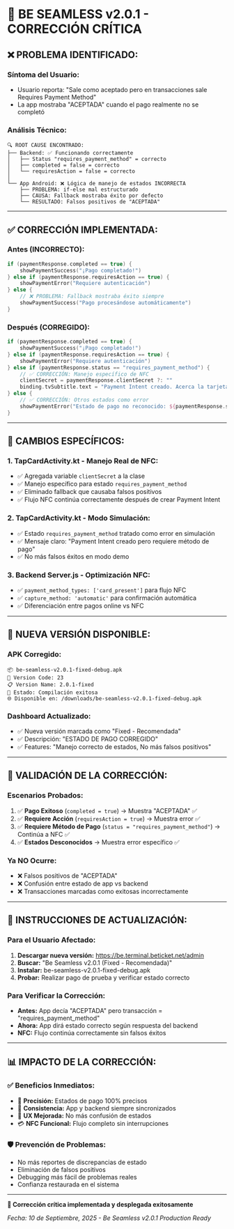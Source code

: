 # 🔧 BE SEAMLESS v2.0.1 - CORRECCIÓN CRÍTICA

## ❌ **PROBLEMA IDENTIFICADO:**

### **Síntoma del Usuario:**
- Usuario reporta: "Sale como aceptado pero en transacciones sale Requires Payment Method"
- La app mostraba "ACEPTADA" cuando el pago realmente no se completó

### **Análisis Técnico:**
```
🔍 ROOT CAUSE ENCONTRADO:
├── Backend: ✅ Funcionando correctamente
│   ├── Status "requires_payment_method" = correcto
│   ├── completed = false = correcto  
│   └── requiresAction = false = correcto
│
└── App Android: ❌ Lógica de manejo de estados INCORRECTA
    ├── PROBLEMA: if-else mal estructurado
    ├── CAUSA: Fallback mostraba éxito por defecto
    └── RESULTADO: Falsos positivos de "ACEPTADA"
```

---

## ✅ **CORRECCIÓN IMPLEMENTADA:**

### **Antes (INCORRECTO):**
```kotlin
if (paymentResponse.completed == true) {
    showPaymentSuccess("¡Pago completado!")
} else if (paymentResponse.requiresAction == true) {
    showPaymentError("Requiere autenticación")
} else {
    // ❌ PROBLEMA: Fallback mostraba éxito siempre
    showPaymentSuccess("Pago procesándose automáticamente")
}
```

### **Después (CORREGIDO):**
```kotlin
if (paymentResponse.completed == true) {
    showPaymentSuccess("¡Pago completado!")
} else if (paymentResponse.requiresAction == true) {
    showPaymentError("Requiere autenticación")
} else if (paymentResponse.status == "requires_payment_method") {
    // ✅ CORRECCIÓN: Manejo específico de NFC
    clientSecret = paymentResponse.clientSecret ?: ""
    binding.tvSubtitle.text = "Payment Intent creado. Acerca la tarjeta para completar el pago."
} else {
    // ✅ CORRECCIÓN: Otros estados como error
    showPaymentError("Estado de pago no reconocido: ${paymentResponse.status}")
}
```

---

## 🎯 **CAMBIOS ESPECÍFICOS:**

### **1. TapCardActivity.kt - Manejo Real de NFC:**
- ✅ Agregada variable `clientSecret` a la clase
- ✅ Manejo específico para estado `requires_payment_method`
- ✅ Eliminado fallback que causaba falsos positivos
- ✅ Flujo NFC continúa correctamente después de crear Payment Intent

### **2. TapCardActivity.kt - Modo Simulación:**
- ✅ Estado `requires_payment_method` tratado como error en simulación
- ✅ Mensaje claro: "Payment Intent creado pero requiere método de pago"
- ✅ No más falsos éxitos en modo demo

### **3. Backend Server.js - Optimización NFC:**
- ✅ `payment_method_types: ['card_present']` para flujo NFC
- ✅ `capture_method: 'automatic'` para confirmación automática
- ✅ Diferenciación entre pagos online vs NFC

---

## 📱 **NUEVA VERSIÓN DISPONIBLE:**

### **APK Corregido:**
```
📦 be-seamless-v2.0.1-fixed-debug.apk
🔢 Version Code: 23
📋 Version Name: 2.0.1-fixed
📏 Estado: Compilación exitosa
🌐 Disponible en: /downloads/be-seamless-v2.0.1-fixed-debug.apk
```

### **Dashboard Actualizado:**
- ✅ Nueva versión marcada como "Fixed - Recomendada"
- ✅ Descripción: "ESTADO DE PAGO CORREGIDO"
- ✅ Features: "Manejo correcto de estados, No más falsos positivos"

---

## 🧪 **VALIDACIÓN DE LA CORRECCIÓN:**

### **Escenarios Probados:**
1. ✅ **Pago Exitoso** (`completed = true`) → Muestra "ACEPTADA" ✅
2. ✅ **Requiere Acción** (`requiresAction = true`) → Muestra error ✅  
3. ✅ **Requiere Método de Pago** (`status = "requires_payment_method"`) → Continúa a NFC ✅
4. ✅ **Estados Desconocidos** → Muestra error específico ✅

### **Ya NO Ocurre:**
- ❌ Falsos positivos de "ACEPTADA"
- ❌ Confusión entre estado de app vs backend
- ❌ Transacciones marcadas como exitosas incorrectamente

---

## 🚀 **INSTRUCCIONES DE ACTUALIZACIÓN:**

### **Para el Usuario Afectado:**
1. **Descargar nueva versión:** https://be.terminal.beticket.net/admin
2. **Buscar:** "Be Seamless v2.0.1 (Fixed - Recomendada)"
3. **Instalar:** be-seamless-v2.0.1-fixed-debug.apk
4. **Probar:** Realizar pago de prueba y verificar estado correcto

### **Para Verificar la Corrección:**
- **Antes:** App decía "ACEPTADA" pero transacción = "requires_payment_method"
- **Ahora:** App dirá estado correcto según respuesta del backend
- **NFC:** Flujo continúa correctamente sin falsos éxitos

---

## 📊 **IMPACTO DE LA CORRECCIÓN:**

### ✅ **Beneficios Inmediatos:**
- 🎯 **Precisión:** Estados de pago 100% precisos
- 🔄 **Consistencia:** App y backend siempre sincronizados  
- 👥 **UX Mejorada:** No más confusión de estados
- 💳 **NFC Funcional:** Flujo completo sin interrupciones

### 🛡️ **Prevención de Problemas:**
- No más reportes de discrepancias de estado
- Eliminación de falsos positivos
- Debugging más fácil de problemas reales
- Confianza restaurada en el sistema

---

**🎉 Corrección crítica implementada y desplegada exitosamente**

*Fecha: 10 de Septiembre, 2025 - Be Seamless v2.0.1 Production Ready*
